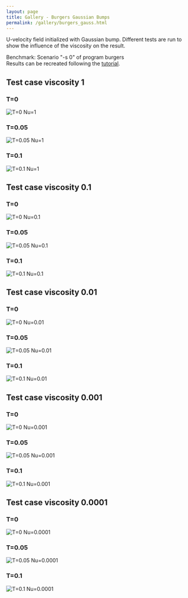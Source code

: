 ```yaml
---
layout: page
title: Gallery - Burgers Gaussian Bumps
permalink: /gallery/burgers_gauss.html
---
```



U-velocity field initialized with Gaussian bump. Different tests are run to show the influence of the viscosity on the result.<br />

Benchmark: Scenario "-s 0" of program burgers<br />
Results can be recreated following the [tutorial](../tutorials/burgers_tut.html).

## Test case viscosity 1 ##
### T=0 ###
![T=0 Nu=1](../data/gallery/burgers/gaussian_bump_prog_u_t0.00_nu_1.png "Gaussian Bump at T=0 with Nu=1")
### T=0.05 ###
![T=0.05 Nu=1](../data/gallery/burgers/gaussian_bump_prog_u_t0.05_nu_1.png "Gaussian Bump at T=0.05 with Nu=1")
### T=0.1 ###
![T=0.1 Nu=1](../data/gallery/burgers/gaussian_bump_prog_u_t0.10_nu_1.png "Gaussian Bump at T=0.1 with Nu=1")

## Test case viscosity 0.1 ##
### T=0 ###
![T=0 Nu=0.1](../data/gallery/burgers/gaussian_bump_prog_u_t0.00_nu_0.1.png "Gaussian Bump at T=0 with Nu=0.1")
### T=0.05 ###
![T=0.05 Nu=0.1](../data/gallery/burgers/gaussian_bump_prog_u_t0.05_nu_0.1.png "Gaussian Bump at T=0.05 with Nu=0.1")
### T=0.1 ###
![T=0.1 Nu=0.1](../data/gallery/burgers/gaussian_bump_prog_u_t0.10_nu_0.1.png "Gaussian Bump at T=0.1 with Nu=0.1")

## Test case viscosity 0.01 ##
### T=0 ###
![T=0 Nu=0.01](../data/gallery/burgers/gaussian_bump_prog_u_t0.00_nu_0.01.png "Gaussian Bump at T=0 with Nu=0.01")
### T=0.05 ###
![T=0.05 Nu=0.01](../data/gallery/burgers/gaussian_bump_prog_u_t0.05_nu_0.01.png "Gaussian Bump at T=0.05 with Nu=0.01")
### T=0.1 ###
![T=0.1 Nu=0.01](../data/gallery/burgers/gaussian_bump_prog_u_t0.10_nu_0.01.png "Gaussian Bump at T=0.1 with Nu=0.01")

## Test case viscosity 0.001 ##
### T=0 ###
![T=0 Nu=0.001](../data/gallery/burgers/gaussian_bump_prog_u_t0.00_nu_0.001.png "Gaussian Bump at T=0 with Nu=0.001")
### T=0.05 ###
![T=0.05 Nu=0.001](../data/gallery/burgers/gaussian_bump_prog_u_t0.05_nu_0.001.png "Gaussian Bump at T=0.05 with Nu=0.001")
### T=0.1 ###
![T=0.1 Nu=0.001](../data/gallery/burgers/gaussian_bump_prog_u_t0.10_nu_0.001.png "Gaussian Bump at T=0.1 with Nu=0.001")

## Test case viscosity 0.0001 ##
### T=0 ###
![T=0 Nu=0.0001](../data/gallery/burgers/gaussian_bump_prog_u_t0.00_nu_0.0001.png "Gaussian Bump at T=0 with Nu=0.0001")
### T=0.05 ###
![T=0.05 Nu=0.0001](../data/gallery/burgers/gaussian_bump_prog_u_t0.05_nu_0.0001.png "Gaussian Bump at T=0.05 with Nu=0.0001")
### T=0.1 ###
![T=0.1 Nu=0.0001](../data/gallery/burgers/gaussian_bump_prog_u_t0.10_nu_0.0001.png "Gaussian Bump at T=0.1 with Nu=0.0001")


